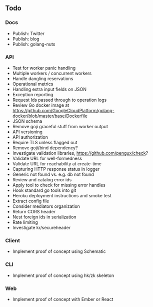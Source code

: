 ## Todo

### Docs

* Publish: Twitter
* Publish: blog
* Publish: golang-nuts

### API

* Test for worker panic handling
* Multiple workers / concurrent workers
* Handle dangling reservations
* Operational metrics
* Handling extra input fields on JSON
* Exception reporting
* Request Ids passed through to operation logs
* Review Go docker image at https://github.com/GoogleCloudPlatform/golang-docker/blob/master/base/Dockerfile
* JSON schema
* Remove goji graceful stuff from worker output
* API versioning
* API authorization
* Require TLS unless flagged out
* Remove goji/bind dependency?
* Investigate validation libraries, https://github.com/pengux/check?
* Validate URL for well-formedness
* Validate URL for reachability at create-time
* Capturing HTTP response status in logger
* Generic not found vs. e.g. db not found
* Review and catalog error ids
* Apply tool to check for missing error handles
* Hook standard go tools into git
* Heroku deployment instructions and smoke test
* Extract config file
* Consider mediators organization
* Return CORS header
* Nest foreign ids in serialization
* Rate limiting
* Investigate kr/secureheader

### Client

* Implement proof of concept using Schematic

### CLI

* Implement proof of concept using hk/zk skeleton

### Web

* Implement proof of concept with Ember or React
